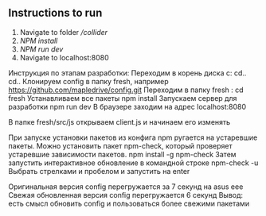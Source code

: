 ## Instructions to run
1. Navigate to folder */collider*
2. *NPM install*
3. *NPM run dev*
4. Navigate to localhost:8080



Инструкция по этапам разработки:
Переходим в корень диска c:  cd..  cd..
Клонируем config в папку fresh, например
https://github.com/mapledrive/config.git
Переходим в папку fresh :   cd fresh
Устанавливаем все пакеты npm install
Запускаем сервер для разработки npm run dev
В браузере заходим на адрес localhost:8080

В папке fresh/src/js открываем client.js и начинаем его изменять

При запуске установки пакетов из конфига npm ругается на устаревшие пакеты.
Можно установить пакет npm-check, который проверяет устаревшие зависимости пакетов.
npm install -g npm-check
Затем запустить интерактивное обновление в командной строке 
npm-check -u
Выбрать стрелками и пробелом и запустить на enter

Оригинальная версия config перегружается за 7 секунд на asus eee
Свежая обновленная версия config перегружается 6 секунд
Вывод: есть смысл обновить config и пользоваться более свежими пакетами


